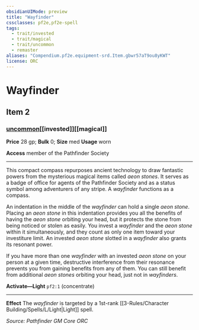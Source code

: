 ```yaml
---
obsidianUIMode: preview
title: "Wayfinder"
cssclasses: pf2e,pf2e-spell
tags:
  - trait/invested
  - trait/magical
  - trait/uncommon
  - remaster
aliases: "Compendium.pf2e.equipment-srd.Item.gbwr57aT9ou8yKWT"
license: ORC
---
```

# Wayfinder
## Item 2
### [uncommon](uncommon "Uncommon Rarity Trait")[[invested]][[magical]]


**Price** 28 gp; 
**Bulk** 0; **Size** med
**Usage** worn

**Access** member of the Pathfinder Society

* * *

This compact compass repurposes ancient technology to draw fantastic powers from the mysterious magical items called _aeon stones_. It serves as a badge of office for agents of the Pathfinder Society and as a status symbol among adventurers of any stripe. A _wayfinder_ functions as a compass.

An indentation in the middle of the _wayfinder_ can hold a single _aeon stone_. Placing an _aeon stone_ in this indentation provides you all the benefits of having the _aeon stone_ orbiting your head, but it protects the stone from being noticed or stolen as easily. You invest a _wayfinder_ and the _aeon stone_ within it simultaneously, and they count as only one item toward your investiture limit. An invested _aeon stone_ slotted in a _wayfinder_ also grants its resonant power.

If you have more than one _wayfinder_ with an invested _aeon stone_ on your person at a given time, destructive interference from their resonance prevents you from gaining benefits from any of them. You can still benefit from additional _aeon stones_ orbiting your head, just not in _wayfinders_.

**Activate—Light** `pf2:1` (concentrate)

* * *

**Effect** The _wayfinder_ is targeted by a 1st-rank [[3-Rules/Character Building/Spells/L/Light|Light]] spell.

*Source: Pathfinder GM Core*
*ORC*